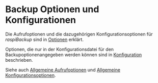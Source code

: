 # Backup Optionen und Konfigurationen

Die Aufrufoptionen und die dazugehörigen Konfigurationsoptionen
für *raspiBackup* sind in [Optionen](backup-options.md) erklärt.

Optionen, die nur in der Konfigurationsdatei für den Backupoptionenangegeben
werden können sind in [Konfiguration](backup-config-options.md) beschrieben.

Siehe auch [Allgemeine Aufrufoptionen](general-options.md) und [Allgemeine Konfigurationsoptionen](general-config-options.md).

[.status]: rst

